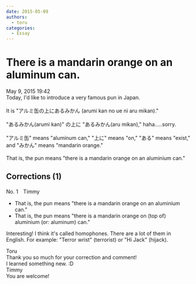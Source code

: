```yaml
---
date: 2015-05-09
authors:
  - toru
categories:
  - Essay
---
```


<h1 id="subject_show">There is a mandarin orange on an aluminum can.</h1>
<div class="date">May 9, 2015 19:42</div>
<div id="post"><div id="body_show_ori">
Today, I'd like to introduce a very famous pun in Japan.<br/><br/>It is "アルミ缶の上にあるみかん (arumi kan no ue ni aru mikan)." <br/><br/>"あるみかん(arumi kan)" の上に "あるみかん(aru mikan)," haha.....sorry.<br/><br/>"アルミ缶" means "aluminum can," "上に" means "on," "ある" means "exist," and "みかん" means "mandarin orange."<br/><br/>That is, the pun means "there is a mandarin orange on an aluminium can."<br/>
</div></div>

<!-- more -->


## Corrections (1)
<div id="block"><div class="first_name"> No. 1　<span class="just_name">Timmy</span></div><div id="block2">
<ul class="correction_field">
<li class="incorrect">That is, the pun means "there is a mandarin orange on an aluminium can."</li>
<li class="corrected correct">
That is, the pun means "there is a mandarin orange on (<span class="f_blue">top of</span>) aluminium (or: <span class="f_blue">aluminum</span>) can."
</li>
</ul>
<p class="comment_small">
 Interesting! I think it's called homophones. There are a lot of them in English. For example: "Terror wrist" (terrorist) or "Hi Jack" (hijack).
</p>

</div><div class="name"><span class="just_name">Toru</span><br>
Thank you so much for your correction and comment!<br/>I learned something new. :D
</div>
<div class="name"><span class="just_name">Timmy</span><br>
You are welcome!
</div>
</div>
